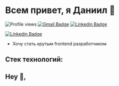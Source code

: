 # Всем привет, я Даниил 🍕  

![Profile views](https://gpvc.arturio.dev/DanyKuzmenko)
[![Gmail Badge](https://img.shields.io/badge/-dankuzmenko02@yandex.ru-c14438?style=flat&logo=Gmail&logoColor=white&link=mailto:dankuzmenko02@yandex.ru)](mailto:dankuzmenko02@yandex.ru) 
[![Linkedin Badge](https://img.shields.io/badge/-https://www.linkedin.com/in/daniilkuzmenko-30a33822b/-0072b1?style=flat&logo=Linkedin&logoColor=white&link=https://www.linkedin.com/in/https://www.linkedin.com/in/daniilkuzmenko-30a33822b//)](https://www.linkedin.com/in/https://www.linkedin.com/in/daniilkuzmenko-30a33822b//) 

[![Linkedin Badge](https://img.shields.io/badge/LinkedIn-0077B5?style=for-the-badge&logo=linkedin&logoColor=white)](https://www.linkedin.com/in/https://www.linkedin.com/in/daniilkuzmenko-30a33822b//)

* Хочу стать крутым frontend разработчиком

## Стек технологий:  

## Hey 👋, 
